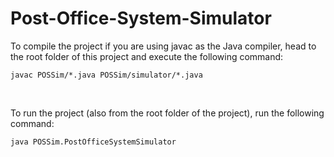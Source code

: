 # Post-Office-System-Simulator

To compile the project if you are using javac as the Java compiler, head to the root folder of this project and execute the following command:

```
javac POSSim/*.java POSSim/simulator/*.java
```

<br />

To run the project (also from the root folder of the project), run the following command:

```
java POSSim.PostOfficeSystemSimulator
```
